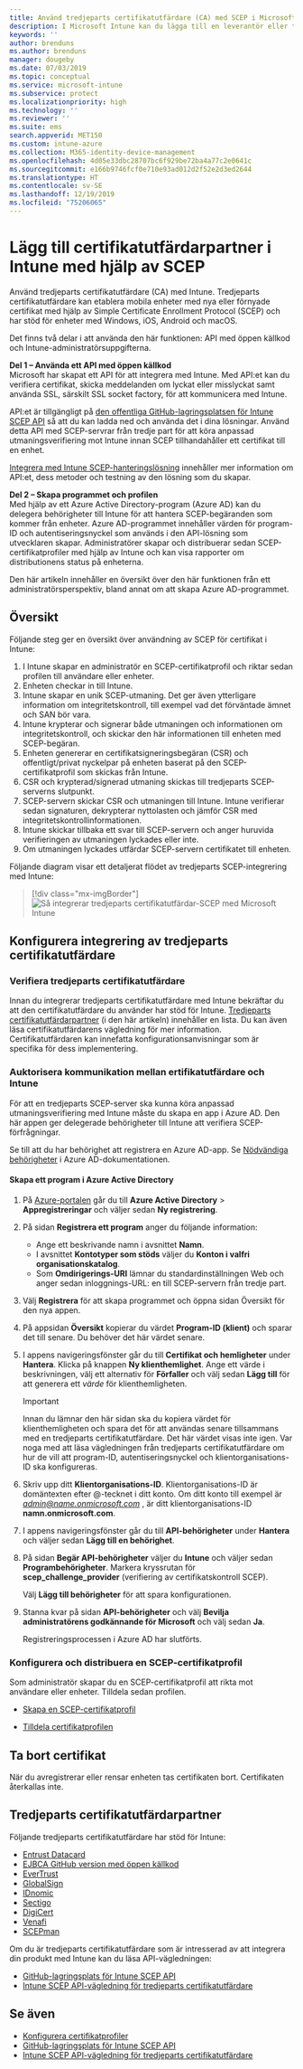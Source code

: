 ```yaml
---
title: Använd tredjeparts certifikatutfärdare (CA) med SCEP i Microsoft Intune – Azure | Microsoft Docs
description: I Microsoft Intune kan du lägga till en leverantör eller tredjeparts certifikatutfärdare (CA) för att utfärda certifikat till mobila enheter med hjälp av SCEP-protokollet. I den här översikten ger ett Azure Active Directory-program (Azure AD) Microsoft Intune behörigheter för att verifiera certifikat. Använd sedan program-ID:t, autentiseringsnyckeln och klientorganisations-ID för AAD-programmet i konfigurationen av din SCEP-server för att utfärda certifikat.
keywords: ''
author: brenduns
ms.author: brenduns
manager: dougeby
ms.date: 07/03/2019
ms.topic: conceptual
ms.service: microsoft-intune
ms.subservice: protect
ms.localizationpriority: high
ms.technology: ''
ms.reviewer: ''
ms.suite: ems
search.appverid: MET150
ms.custom: intune-azure
ms.collection: M365-identity-device-management
ms.openlocfilehash: 4d05e33dbc28707bc6f929be72ba4a77c2e0641c
ms.sourcegitcommit: e166b9746fcf0e710e93ad012d2f52e2d3ed2644
ms.translationtype: HT
ms.contentlocale: sv-SE
ms.lasthandoff: 12/19/2019
ms.locfileid: "75206065"
---
```

# <a name="add-partner-certification-authority-in-intune-using-scep"></a>Lägg till certifikatutfärdarpartner i Intune med hjälp av SCEP

Använd tredjeparts certifikatutfärdare (CA) med Intune. Tredjeparts certifikatutfärdare kan etablera mobila enheter med nya eller förnyade certifikat med hjälp av Simple Certificate Enrollment Protocol (SCEP) och har stöd för enheter med Windows, iOS, Android och macOS.

Det finns två delar i att använda den här funktionen: API med öppen källkod och Intune-administratörsuppgifterna.

**Del 1 – Använda ett API med öppen källkod**  
Microsoft har skapat ett API för att integrera med Intune. Med API:et kan du verifiera certifikat, skicka meddelanden om lyckat eller misslyckat samt använda SSL, särskilt SSL socket factory, för att kommunicera med Intune.

API:et är tillgängligt på [den offentliga GitHub-lagringsplatsen för Intune SCEP API](https://github.com/Microsoft/Intune-Resource-Access/tree/develop/src/CsrValidation) så att du kan ladda ned och använda det i dina lösningar. Använd detta API med SCEP-servrar från tredje part för att köra anpassad utmaningsverifiering mot Intune innan SCEP tillhandahåller ett certifikat till en enhet.

[Integrera med Intune SCEP-hanteringslösning](scep-libraries-apis.md) innehåller mer information om API:et, dess metoder och testning av den lösning som du skapar.

**Del 2 – Skapa programmet och profilen**  
Med hjälp av ett Azure Active Directory-program (Azure AD) kan du delegera behörigheter till Intune för att hantera SCEP-begäranden som kommer från enheter. Azure AD-programmet innehåller värden för program-ID och autentiseringsnyckel som används i den API-lösning som utvecklaren skapar. Administratörer skapar och distribuerar sedan SCEP-certifikatprofiler med hjälp av Intune och kan visa rapporter om distributionens status på enheterna.

Den här artikeln innehåller en översikt över den här funktionen från ett administratörsperspektiv, bland annat om att skapa Azure AD-programmet.

## <a name="overview"></a>Översikt

Följande steg ger en översikt över användning av SCEP för certifikat i Intune:

1. I Intune skapar en administratör en SCEP-certifikatprofil och riktar sedan profilen till användare eller enheter.
2. Enheten checkar in till Intune.
3. Intune skapar en unik SCEP-utmaning. Det ger även ytterligare information om integritetskontroll, till exempel vad det förväntade ämnet och SAN bör vara.
4. Intune krypterar och signerar både utmaningen och informationen om integritetskontroll, och skickar den här informationen till enheten med SCEP-begäran.
5. Enheten genererar en certifikatsigneringsbegäran (CSR) och offentligt/privat nyckelpar på enheten baserat på den SCEP-certifikatprofil som skickas från Intune.
6. CSR och krypterad/signerad utmaning skickas till tredjeparts SCEP-serverns slutpunkt.
7. SCEP-servern skickar CSR och utmaningen till Intune. Intune verifierar sedan signaturen, dekrypterar nyttolasten och jämför CSR med integritetskontrollinformationen.
8. Intune skickar tillbaka ett svar till SCEP-servern och anger huruvida verifieringen av utmaningen lyckades eller inte.  
9. Om utmaningen lyckades utfärdar SCEP-servern certifikatet till enheten.

Följande diagram visar ett detaljerat flödet av tredjeparts SCEP-integrering med Intune:

> [!div class="mx-imgBorder"]
> ![Så integrerar tredjeparts certifikatutfärdar-SCEP med Microsoft Intune](./media/certificate-authority-add-scep-overview/scep-certificate-vendor-integration.png)

## <a name="set-up-third-party-ca-integration"></a>Konfigurera integrering av tredjeparts certifikatutfärdare

### <a name="validate-third-party-certification-authority"></a>Verifiera tredjeparts certifikatutfärdare

Innan du integrerar tredjeparts certifikatutfärdare med Intune bekräftar du att den certifikatutfärdare du använder har stöd för Intune. [Tredjeparts certifikatutfärdarpartner](#third-party-certification-authority-partners) (i den här artikeln) innehåller en lista. Du kan även läsa certifikatutfärdarens vägledning för mer information. Certifikatutfärdaren kan innefatta konfigurationsanvisningar som är specifika för dess implementering.

### <a name="authorize-communication-between-ca-and-intune"></a>Auktorisera kommunikation mellan ertifikatutfärdare och Intune

För att en tredjeparts SCEP-server ska kunna köra anpassad utmaningsverifiering med Intune måste du skapa en app i Azure AD. Den här appen ger delegerade behörigheter till Intune att verifiera SCEP-förfrågningar.

Se till att du har behörighet att registrera en Azure AD-app. Se [Nödvändiga behörigheter](https://docs.microsoft.com/azure/azure-resource-manager/resource-group-create-service-principal-portal#required-permissions) i Azure AD-dokumentationen.

#### <a name="create-an-application-in-azure-active-directory"></a>Skapa ett program i Azure Active Directory  

1. På [Azure-portalen](https://portal.azure.com) går du till **Azure Active Directory** > **Appregistreringar** och väljer sedan **Ny registrering**.  

2. På sidan **Registrera ett program** anger du följande information:  
   - Ange ett beskrivande namn i avsnittet **Namn**.  
   - I avsnittet **Kontotyper som stöds** väljer du **Konton i valfri organisationskatalog**.  
   - Som **Omdirigerings-URI** lämnar du standardinställningen Web och anger sedan inloggnings-URL: en till SCEP-servern från tredje part.  

3. Välj **Registrera** för att skapa programmet och öppna sidan Översikt för den nya appen.  

4. På appsidan **Översikt** kopierar du värdet **Program-ID (klient)** och sparar det till senare. Du behöver det här värdet senare.  

5. I appens navigeringsfönster går du till **Certifikat och hemligheter** under **Hantera**. Klicka på knappen **Ny klienthemlighet**. Ange ett värde i beskrivningen, välj ett alternativ för **Förfaller** och välj sedan **Lägg till** för att generera ett *värde* för klienthemligheten. 
   > [!IMPORTANT]  
   > Innan du lämnar den här sidan ska du kopiera värdet för klienthemligheten och spara det för att användas senare tillsammans med en tredjeparts certifikatutfärdare. Det här värdet visas inte igen. Var noga med att läsa vägledningen från tredjeparts certifikatutfärdare om hur de vill att program-ID, autentiseringsnyckel och klientorganisations-ID ska konfigureras.  

6. Skriv upp ditt **Klientorganisations-ID**. Klientorganisations-ID är domäntexten efter @-tecknet i ditt konto. Om ditt konto till exempel är *admin@name.onmicrosoft.com* , är ditt klientorganisations-ID **namn.onmicrosoft.com**.  

7. I appens navigeringsfönster går du till **API-behörigheter** under **Hantera** och väljer sedan **Lägg till en behörighet**.  

8. På sidan **Begär API-behörigheter** väljer du **Intune** och väljer sedan **Programbehörigheter**. Markera kryssrutan för **scep_challenge_provider** (verifiering av certifikatskontroll SCEP).  

   Välj **Lägg till behörigheter** för att spara konfigurationen.  

9. Stanna kvar på sidan **API-behörigheter** och välj **Bevilja administratörens godkännande för Microsoft** och välj sedan **Ja**.  
   
   Registreringsprocessen i Azure AD har slutförts.





### <a name="configure-and-deploy-a-scep-certificate-profile"></a>Konfigurera och distribuera en SCEP-certifikatprofil
Som administratör skapar du en SCEP-certifikatprofil att rikta mot användare eller enheter. Tilldela sedan profilen.

- [Skapa en SCEP-certifikatprofil](certificates-profile-scep.md#create-a-scep-certificate-profile)

- [Tilldela certifikatprofilen](certificates-profile-scep.md#assign-the-certificate-profile)

## <a name="removing-certificates"></a>Ta bort certifikat

När du avregistrerar eller rensar enheten tas certifikaten bort. Certifikaten återkallas inte.

## <a name="third-party-certification-authority-partners"></a>Tredjeparts certifikatutfärdarpartner
Följande tredjeparts certifikatutfärdare har stöd för Intune:

- [Entrust Datacard](https://go.entrustdatacard.com/pki/intune/)
- [EJBCA GitHub version med öppen källkod](https://github.com/agerbergt/intune-ejbca-connector)
- [EverTrust](https://evertrust.fr/en/products/)
- [GlobalSign](https://downloads.globalsign.com/acton/attachment/2674/f-6903f60b-9111-432d-b283-77823cc65500/1/-/-/-/-/globalsign-aeg-microsoft-intune-integration-guide.pdf)
- [IDnomic](https://www.idnomic.com/)
- [Sectigo](https://sectigo.com/products)
- [DigiCert](https://knowledge.digicert.com/tutorials/microsoft-intune.html)
- [Venafi](https://www.venafi.com/platform/enterprise-mobility)
- [SCEPman](https://azuremarketplace.microsoft.com/marketplace/apps/gluckkanja.scepman)

Om du är tredjeparts certifikatutfärdare som är intresserad av att integrera din produkt med Intune kan du läsa API-vägledningen:

- [GitHub-lagringsplats för Intune SCEP API](https://github.com/Microsoft/Intune-Resource-Access/tree/develop/src/CsrValidation)
- [Intune SCEP API-vägledning för tredjeparts certifikatutfärdare](scep-libraries-apis.md)

## <a name="see-also"></a>Se även

- [Konfigurera certifikatprofiler](certificates-scep-configure.md)
- [GitHub-lagringsplats för Intune SCEP API](https://github.com/Microsoft/Intune-Resource-Access/tree/develop/src/CsrValidation)
- [Intune SCEP API-vägledning för tredjeparts certifikatutfärdare](scep-libraries-apis.md)
